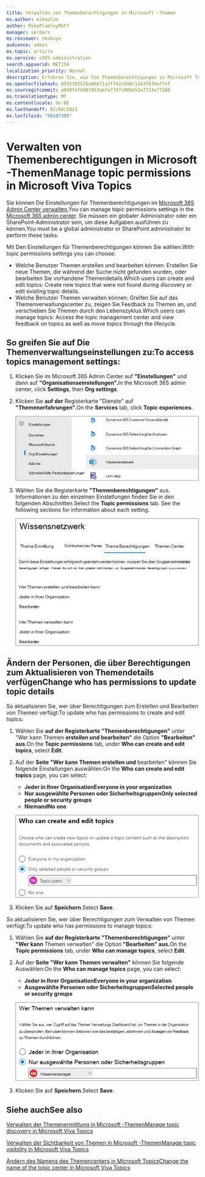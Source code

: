 ```yaml
---
title: Verwalten von Themenberechtigungen in Microsoft -Themen
ms.author: mikeplum
author: MikePlumleyMSFT
manager: serdars
ms.reviewer: nkokoye
audience: admin
ms.topic: article
ms.service: o365-administration
search.appverid: MET150
localization_priority: Normal
description: Erfahren Sie, wie Sie Themenberechtigungen in Microsoft Topics verwalten.
ms.openlocfilehash: 6592103526a86671a3ff42c698c1243f63be7fef
ms.sourcegitcommit: a048fefb081953aefa7747c08da52a7722e77288
ms.translationtype: MT
ms.contentlocale: de-DE
ms.lasthandoff: 02/04/2021
ms.locfileid: "50107395"
---
```

# <a name="manage-topic-permissions-in-microsoft-viva-topics"></a><span data-ttu-id="df72d-103">Verwalten von Themenberechtigungen in Microsoft -Themen</span><span class="sxs-lookup"><span data-stu-id="df72d-103">Manage topic permissions in Microsoft Viva Topics</span></span>

<span data-ttu-id="df72d-104">Sie können Die Einstellungen für Themenberechtigungen im [Microsoft 365 Admin Center verwalten.](https://admin.microsoft.com)</span><span class="sxs-lookup"><span data-stu-id="df72d-104">You can manage topic permissions settings in the [Microsoft 365 admin center](https://admin.microsoft.com).</span></span> <span data-ttu-id="df72d-105">Sie müssen ein globaler Administrator oder ein SharePoint-Administrator sein, um diese Aufgaben ausführen zu können.</span><span class="sxs-lookup"><span data-stu-id="df72d-105">You must be a global administrator or SharePoint administrator to perform these tasks.</span></span>

<span data-ttu-id="df72d-106">Mit Den Einstellungen für Themenberechtigungen können Sie wählen:</span><span class="sxs-lookup"><span data-stu-id="df72d-106">With topic permissions settings you can choose:</span></span>

- <span data-ttu-id="df72d-107">Welche Benutzer Themen erstellen und bearbeiten können: Erstellen Sie neue Themen, die während der Suche nicht gefunden wurden, oder bearbeiten Sie vorhandene Themendetails.</span><span class="sxs-lookup"><span data-stu-id="df72d-107">Which users can create and edit topics: Create new topics that were not found during discovery or edit existing topic details.</span></span>
- <span data-ttu-id="df72d-108">Welche Benutzer Themen verwalten können: Greifen Sie auf das Themenverwaltungscenter zu, zeigen Sie Feedback zu Themen an, und verschieben Sie Themen durch den Lebenszyklus.</span><span class="sxs-lookup"><span data-stu-id="df72d-108">Which users can manage topics: Access the topic management center and view feedback on topics as well as move topics through the lifecycle.</span></span>

## <a name="to-access-topics-management-settings"></a><span data-ttu-id="df72d-109">So greifen Sie auf Die Themenverwaltungseinstellungen zu:</span><span class="sxs-lookup"><span data-stu-id="df72d-109">To access topics management settings:</span></span>

1. <span data-ttu-id="df72d-110">Klicken Sie im Microsoft 365 Admin Center auf **"Einstellungen"** und dann auf **"Organisationseinstellungen".**</span><span class="sxs-lookup"><span data-stu-id="df72d-110">In the Microsoft 365 admin center, click **Settings**, then **Org settings**.</span></span>
2. <span data-ttu-id="df72d-111">Klicken Sie **auf der** Registerkarte "Dienste" auf **"Themenerfahrungen".**</span><span class="sxs-lookup"><span data-stu-id="df72d-111">On the **Services** tab, click **Topic experiences**.</span></span>

    ![Verbinden von Personen mit Wissen](../media/admin-org-knowledge-options-completed.png) 

3. <span data-ttu-id="df72d-113">Wählen Sie die Registerkarte **"Themenberechtigungen"** aus. Informationen zu den einzelnen Einstellungen finden Sie in den folgenden Abschnitten.</span><span class="sxs-lookup"><span data-stu-id="df72d-113">Select the **Topic permissions** tab. See the following sections for information about each setting.</span></span>

    ![knowledge-network-settings](../media/knowledge-network-settings-topic-permissions.png) 

## <a name="change-who-has-permissions-to-update-topic-details"></a><span data-ttu-id="df72d-115">Ändern der Personen, die über Berechtigungen zum Aktualisieren von Themendetails verfügen</span><span class="sxs-lookup"><span data-stu-id="df72d-115">Change who has permissions to update topic details</span></span>

<span data-ttu-id="df72d-116">So aktualisieren Sie, wer über Berechtigungen zum Erstellen und Bearbeiten von Themen verfügt:</span><span class="sxs-lookup"><span data-stu-id="df72d-116">To update who has permissions to create and edit topics:</span></span>

1. <span data-ttu-id="df72d-117">Wählen Sie **auf der Registerkarte "Themenberechtigungen"** unter "Wer kann Themen **erstellen und bearbeiten"** die Option **"Bearbeiten" aus.**</span><span class="sxs-lookup"><span data-stu-id="df72d-117">On the **Topic permissions** tab, under **Who can create and edit topics**, select **Edit**.</span></span>
2. <span data-ttu-id="df72d-118">Auf der **Seite "Wer kann Themen erstellen und** bearbeiten" können Sie folgende Einstellungen auswählen:</span><span class="sxs-lookup"><span data-stu-id="df72d-118">On the **Who can create and edit topics** page, you can select:</span></span>
    - <span data-ttu-id="df72d-119">**Jeder in Ihrer Organisation**</span><span class="sxs-lookup"><span data-stu-id="df72d-119">**Everyone in your organization**</span></span>
    - <span data-ttu-id="df72d-120">**Nur ausgewählte Personen oder Sicherheitsgruppen**</span><span class="sxs-lookup"><span data-stu-id="df72d-120">**Only selected people or security groups**</span></span>
    - <span data-ttu-id="df72d-121">**Niemand**</span><span class="sxs-lookup"><span data-stu-id="df72d-121">**No one**</span></span>

    ![Erstellen und Bearbeiten von Themen](../media/k-manage-who-can-create-and-edit.png)  

3. <span data-ttu-id="df72d-123">Klicken Sie auf **Speichern**.</span><span class="sxs-lookup"><span data-stu-id="df72d-123">Select **Save**.</span></span>

<span data-ttu-id="df72d-124">So aktualisieren Sie, wer über Berechtigungen zum Verwalten von Themen verfügt:</span><span class="sxs-lookup"><span data-stu-id="df72d-124">To update who has permissions to manage topics:</span></span>

1. <span data-ttu-id="df72d-125">Wählen Sie **auf der Registerkarte "Themenberechtigungen"** unter **"Wer kann** Themen verwalten" die Option **"Bearbeiten" aus.**</span><span class="sxs-lookup"><span data-stu-id="df72d-125">On the **Topic permissions** tab, under **Who can manage topics**, select **Edit**.</span></span>
2. <span data-ttu-id="df72d-126">Auf der **Seite "Wer kann Themen verwalten"** können Sie folgende Auswählen:</span><span class="sxs-lookup"><span data-stu-id="df72d-126">On the **Who can manage topics** page, you can select:</span></span>
    - <span data-ttu-id="df72d-127">**Jeder in Ihrer Organisation**</span><span class="sxs-lookup"><span data-stu-id="df72d-127">**Everyone in your organization**</span></span>
    - <span data-ttu-id="df72d-128">**Ausgewählte Personen oder Sicherheitsgruppen**</span><span class="sxs-lookup"><span data-stu-id="df72d-128">**Selected people or security groups**</span></span>

    ![Verwalten von Themen](../media/k-manage-who-can-manage-topics.png)  

3. <span data-ttu-id="df72d-130">Klicken Sie auf **Speichern**.</span><span class="sxs-lookup"><span data-stu-id="df72d-130">Select **Save**.</span></span>

## <a name="see-also"></a><span data-ttu-id="df72d-131">Siehe auch</span><span class="sxs-lookup"><span data-stu-id="df72d-131">See also</span></span>

[<span data-ttu-id="df72d-132">Verwalten der Themenermittlung in Microsoft -Themen</span><span class="sxs-lookup"><span data-stu-id="df72d-132">Manage topic discovery in Microsoft Viva Topics</span></span>](topic-experiences-discovery.md)

[<span data-ttu-id="df72d-133">Verwalten der Sichtbarkeit von Themen in Microsoft -Themen</span><span class="sxs-lookup"><span data-stu-id="df72d-133">Manage topic visibility in Microsoft Viva Topics</span></span>](topic-experiences-knowledge-rules.md)

[<span data-ttu-id="df72d-134">Ändern des Namens des Themencenters in Microsoft Topics</span><span class="sxs-lookup"><span data-stu-id="df72d-134">Change the name of the topic center in Microsoft Viva Topics</span></span>](topic-experiences-administration.md)
